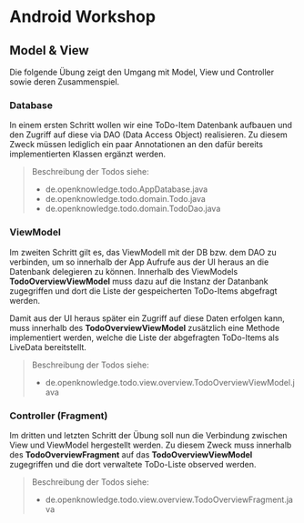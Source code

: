 # Android Workshop 

## Model & View

Die folgende Übung zeigt den Umgang mit Model, View und Controller sowie deren Zusammenspiel.  

### Database

In einem ersten Schritt wollen wir eine ToDo-Item Datenbank aufbauen und den Zugriff auf diese via DAO (Data Access Object) realisieren. Zu diesem Zweck müssen lediglich ein paar Annotationen an den dafür bereits implementierten Klassen ergänzt werden. 

> Beschreibung der Todos siehe: 
> 
> * de.openknowledge.todo.AppDatabase.java
> * de.openknowledge.todo.domain.Todo.java
> * de.openknowledge.todo.domain.TodoDao.java

### ViewModel

Im zweiten Schritt gilt es, das ViewModell mit der DB bzw. dem DAO zu verbinden, um so innerhalb der App Aufrufe aus der UI heraus an die Datenbank delegieren zu können. Innerhalb des ViewModels **TodoOverviewViewModel** muss dazu auf die Instanz der Datanbank zugegriffen und dort die Liste der gespeicherten ToDo-Items abgefragt werden. 

Damit aus der UI heraus später ein Zugriff auf diese Daten erfolgen kann, muss innerhalb des **TodoOverviewViewModel** zusätzlich eine Methode implementiert werden, welche die Liste der abgefragten ToDo-Items als LiveData bereitstellt. 

> Beschreibung der Todos siehe: 
> 
> * de.openknowledge.todo.view.overview.TodoOverviewViewModel.java

### Controller (Fragment) 

Im dritten und letzten Schritt der Übung soll nun die Verbindung zwischen View und ViewModel hergestellt werden. Zu diesem Zweck muss innerhalb des  **TodoOverviewFragment** auf das **TodoOverviewViewModel** zugegriffen und die dort verwaltete ToDo-Liste observed werden. 

> Beschreibung der Todos siehe: 
> 
> * de.openknowledge.todo.view.overview.TodoOverviewFragment.java



